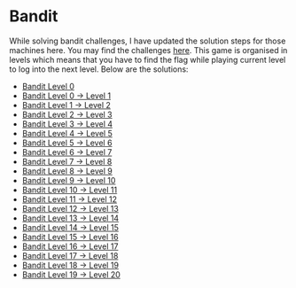 # Bandit

While solving bandit challenges, I have updated the solution steps for those machines here. You may find the challenges [here](https://overthewire.org/wargames/bandit/).
This game is organised in levels which means that you have to find the flag while playing current level to log into the next level.
Below are the solutions:
* [Bandit Level 0](https://github.com/shad0w-hack3r/linux-challenges/blob/main/bandit/bandit0/bandit0.md)
* [Bandit Level 0 → Level 1](https://github.com/shad0w-hack3r/linux-challenges/blob/main/bandit/bandit1/readme.md)
* [Bandit Level 1 → Level 2](https://github.com/shad0w-hack3r/linux-challenges/blob/main/bandit/bandit2/readme.md)
* [Bandit Level 2 → Level 3](https://github.com/shad0w-hack3r/linux-challenges/blob/main/bandit/bandit3/readme.md)
* [Bandit Level 3 → Level 4](https://github.com/shad0w-hack3r/linux-challenges/blob/main/bandit/bandit4/readme.md)
* [Bandit Level 4 → Level 5](https://github.com/shad0w-hack3r/linux-challenges/blob/main/bandit/bandit5/readme.md)
* [Bandit Level 5 → Level 6](https://github.com/shad0w-hack3r/linux-challenges/blob/main/bandit/bandit6/readme.md)
* [Bandit Level 6 → Level 7](https://github.com/shad0w-hack3r/linux-challenges/blob/main/bandit/bandit7/readme.md)
* [Bandit Level 7 → Level 8](https://github.com/shad0w-hack3r/linux-challenges/blob/main/bandit/bandit8/readme.md)
* [Bandit Level 8 → Level 9](https://github.com/shad0w-hack3r/linux-challenges/blob/main/bandit/bandit9/readme.md)
* [Bandit Level 9 → Level 10](https://github.com/shad0w-hack3r/linux-challenges/blob/main/bandit/bandit10/readme.md)
* [Bandit Level 10 → Level 11](https://github.com/shad0w-hack3r/linux-challenges/blob/main/bandit/bandit11/readme.md)
* [Bandit Level 11 → Level 12](https://github.com/shad0w-hack3r/linux-challenges/blob/main/bandit/bandit12/readme.md)
* [Bandit Level 12 → Level 13](https://github.com/shad0w-hack3r/linux-challenges/blob/main/bandit/bandit13/readme.md)
* [Bandit Level 13 → Level 14](https://github.com/shad0w-hack3r/linux-challenges/blob/main/bandit/bandit14/readme.md)
* [Bandit Level 14 → Level 15](https://github.com/shad0w-hack3r/linux-challenges/blob/main/bandit/bandit14/readme.md)
* [Bandit Level 15 → Level 16](https://github.com/shad0w-hack3r/linux-challenges/blob/main/bandit/bandit15/readme.md)
* [Bandit Level 16 → Level 17](https://github.com/shad0w-hack3r/linux-challenges/blob/main/bandit/bandit16/readme.md)
* [Bandit Level 17 → Level 18](https://github.com/shad0w-hack3r/linux-challenges/blob/main/bandit/bandit17/readme.md)
* [Bandit Level 18 → Level 19](https://github.com/shad0w-hack3r/linux-challenges/blob/main/bandit/bandit18/readme.md)
* [Bandit Level 19 → Level 20]()